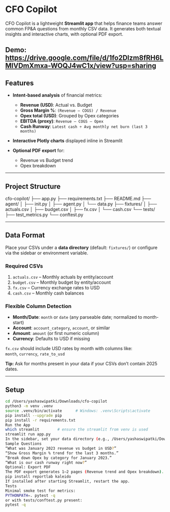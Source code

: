 # CFO Copilot

CFO Copilot is a lightweight **Streamlit app** that helps finance teams answer common FP&A questions from monthly CSV data. It generates both textual insights and interactive charts, with optional PDF export.

Demo: https://drive.google.com/file/d/1fo2Dlzm8fRH6LMIVDmXmxa-WOQJ4wC1x/view?usp=sharing
---

## Features

- **Intent-based analysis** of financial metrics:
  - **Revenue (USD)**: Actual vs. Budget  
  - **Gross Margin %**: `(Revenue – COGS) / Revenue`  
  - **Opex total (USD)**: Grouped by Opex categories  
  - **EBITDA (proxy)**: `Revenue – COGS – Opex`  
  - **Cash Runway**: `Latest cash ÷ Avg monthly net burn (last 3 months)`  

- **Interactive Plotly charts** displayed inline in Streamlit  
- **Optional PDF export** for:
  - Revenue vs Budget trend  
  - Opex breakdown  

---

## Project Structure

cfo-copilot/
├── app.py
├── requirements.txt
├── README.md
├── agent/
│ ├── init.py
│ ├── agent.py
│ └── data.py
├── fixtures/
│ ├── actuals.csv
│ ├── budget.csv
│ ├── fx.csv
│ └── cash.csv
└── tests/
├── test_metrics.py
└── conftest.py

---

## Data Format

Place your CSVs under a **data directory** (default: `fixtures/`) or configure via the sidebar or environment variable.

### Required CSVs

1. `actuals.csv` – Monthly actuals by entity/account  
2. `budget.csv` – Monthly budget by entity/account  
3. `fx.csv` – Currency exchange rates to USD  
4. `cash.csv` – Monthly cash balances  

### Flexible Column Detection

- **Month/Date**: `month` or `date` (any parseable date; normalized to month-start)  
- **Account**: `account_category`, `account`, or similar  
- **Amount**: `amount` (or first numeric column)  
- **Currency**: Defaults to USD if missing  

`fx.csv` should include USD rates by month with columns like:  
`month`, `currency`, `rate_to_usd`  

**Tip:** Ask for months present in your data if your CSVs don’t contain 2025 dates.

---

## Setup

```bash
cd /Users/yashaswipatki/Downloads/cfo-copilot
python3 -m venv .venv
source .venv/bin/activate      # Windows: .venv\Scripts\activate
pip install --upgrade pip
pip install -r requirements.txt
Run the App
which streamlit        # ensure the streamlit from venv is used
streamlit run app.py
In the sidebar, set your data directory (e.g., /Users/yashaswipatki/Downloads/cfo-copilot/fixtures).
Sample Questions
“What was January 2023 revenue vs budget in USD?”
“Show Gross Margin % trend for the last 3 months.”
“Break down Opex by category for January 2023.”
“What is our cash runway right now?”
Optional: Export PDF
The PDF export generates 1–2 pages (Revenue trend and Opex breakdown).
pip install reportlab kaleido
If installed after starting Streamlit, restart the app.
Tests
Minimal smoke test for metrics:
PYTHONPATH=. pytest -q
or with tests/conftest.py present:
pytest -q


